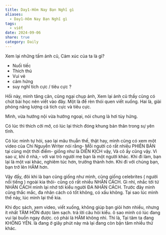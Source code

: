 ```yaml
---
title: Day1-Hôm Nay Bạn Nghĩ gì
aliases:
  - Day1-Hôm Nay Bạn Nghĩ gì
tags:
  - viết
date: 2024-09-06
share: true
category: Daily
---
```

Xem lại những tấm ảnh cũ,
Cảm xúc của ta là gì?
- Nuối tiếc
- Thích thú
- Vui vẻ
- cảm hứng
-  suy nghĩ tích cực / tiêu cực ?

Hồi này, mình tăng cân, cũng ngại chụp ảnh, Xem lại ảnh cũ thấy cũng có chút bài học nên viết vào đây. Một là để rèn thói quen viết xuống. Hai là, giải phóng năng lượng cả tích cực và tiêu cực.

Mình, vừa hướng nội vừa hướng ngoại, nói chung là hơi tùy hứng.

Có lúc thì thích cởi mở, có lúc lại thích đóng khung bản thân trong sự yên tĩnh.

Có lúc mình tự hỏi, sao lại mâu thuẫn thế, thật hay, mình cũng có xem một video của Chi Nguyễn Writer nói rằng- Mỗi người có rất nhiều PHIÊN BẢN tại cùng một thời điểm- giống như là DIỄN KỊCH vậy, Và cô ấy cũng vậy. Vì sao ư, khi ở nhà,- với vai trò người mẹ bạn là một người khác. Khi đi làm, bạn lại là một vai khác, nghiêm túc hơn, trưởng thành hơn. Khi đi với chúng bạn, bạn trở lên HÂM hơn. 

Vậy đấy, đôi khi là bạn cũng giống như mình, cũng giống celebrites ( người nổi tiếng ) ngoài kia thôi- cũng có rất nhiều NHÂN CÁCH. Gì nhỉ, nhắc tới từ NHÂN CÁCH mình lại nhớ tới kiểu người ĐA NHÂN CÁCH. Trước đây mình cũng thắc mắc, đa nhân cách có tốt không, có xấu không. Tại sao lúc mình thế này, lúc mình lại thế kia.

Khi đọc sách, xem video, viết xuống, không giúp bạn giỏi hơn nhiều, nhưng ít nhất TÂM HỒN được làm sạch. trả lời câu hỏi kiểu. ô sao mình có lúc đang vui lại buồn ngay được. có phải là HÂM không nhỉ.  Thì là, Tại tâm ta đang KHÔNG YÊN. là đang ở giây phút này mà lại đang còn bận tâm nhiều thứ khác.